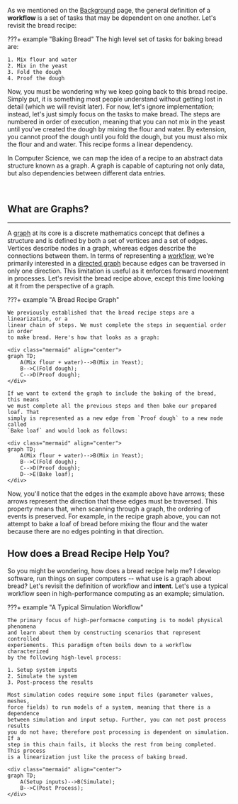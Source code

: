 As we mentioned on the [Background](./index.md) page, the general definition of
a **workflow** is a set of tasks that may be dependent on one another. Let's revisit
the bread recipe:

???+ example "Baking Bread"
    The high level set of tasks for baking bread are:

    1. Mix flour and water
    2. Mix in the yeast
    3. Fold the dough
    4. Proof the dough


Now, you must be wondering why we keep going back to this bread recipe. Simply put,
it is something most people understand without getting lost in detail (which we will
revisit later). For now, let's ignore implementation; instead, let's just simply
focus on the tasks to make bread. The steps are numbered in order of execution,
meaning that you can not mix in the yeast until you've created the dough by mixing
the flour and water. By extension, you cannot proof the dough until you fold the
dough, but you must also mix the flour and and water. This recipe forms a linear
dependency.

In Computer Science, we can map the idea of a recipe to an abstract data structure
known as a graph. A graph is capable of capturing not only data, but also dependencies
between different data entries.

<br/>

## What are Graphs?
----

A [graph](https://en.wikipedia.org/wiki/Graph_(discrete_mathematics)#Graph) at its core
is a discrete mathematics concept that defines a structure and is defined by both a set
of vertices and a set of edges. Vertices describe nodes in a graph, whereas edges
describe the connections between them. In terms of representing a [workflow](./index.md#what-are-workflows?), we're primarily interested in a
[directed graph](https://en.wikipedia.org/wiki/Directed_graph)
because edges can be traversed in only one direction. This limitation is useful as
it enforces forward movement in processes. Let's revisit the bread recipe above,
except this time looking at it from the perspective of a graph.

???+ example "A Bread Recipe Graph"

    We previously established that the bread recipe steps are a linearization, or a
    linear chain of steps. We must complete the steps in sequential order in order
    to make bread. Here's how that looks as a graph:

    <div class="mermaid" align="center">
    graph TD;
        A(Mix flour + water)-->B(Mix in Yeast);
        B-->C(Fold dough);
        C-->D(Proof dough);
    </div>

    If we want to extend the graph to include the baking of the bread, this means
    we must complete all the previous steps and then bake our prepared loaf. That
    simply is represented as a new edge from `Proof dough` to a new node called
    `Bake loaf` and would look as follows:

    <div class="mermaid" align="center">
    graph TD;
        A(Mix flour + water)-->B(Mix in Yeast);
        B-->C(Fold dough);
        C-->D(Proof dough);
        D-->E(Bake loaf);
    </div>

Now, you'll notice that the edges in the example above have arrows; these arrows
represent the direction that these edges must be traversed. This property means
that, when scanning through a graph, the ordering of events is preserved. For
example, in the recipe graph above, you can not attempt to bake a loaf of bread
before mixing the flour and the water because there are no edges pointing in that
direction.

## How does a Bread Recipe Help You?

So you might be wondering, how does a bread recipe help me? I develop software,
run things on super computers -- what use is a graph about bread? Let's revisit
the definition of workflow and **intent**. Let's use a typical workflow seen in
high-performance computing as an example; simulation.

???+ example "A Typical Simulation Workflow"

    The primary focus of high-performacne computing is to model physical phenomena
    and learn about them by constructing scenarios that represent controlled
    experiements. This paradigm often boils down to a workflow characterized
    by the following high-level process:

    1. Setup system inputs
    2. Simulate the system
    3. Post-process the results

    Most simulation codes require some input files (parameter values, meshes,
    force fields) to run models of a system, meaning that there is a dependence
    between simulation and input setup. Further, you can not post process results
    you do not have; therefore post processing is dependent on simulation. If a
    step in this chain fails, it blocks the rest from being completed. This process
    is a linearization just like the process of baking bread.

    <div class="mermaid" align="center">
    graph TD;
        A(Setup inputs)-->B(Simulate);
        B-->C(Post Process);
    </div>
